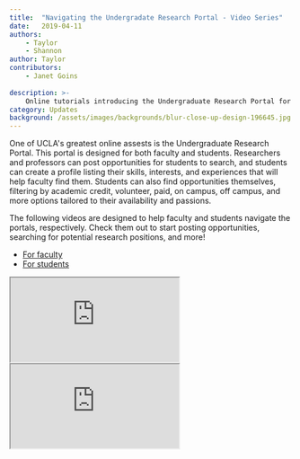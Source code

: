 ```yaml
---
title:  "Navigating the Undergradate Research Portal - Video Series"
date:   2019-04-11
authors:
    - Taylor
    - Shannon
author: Taylor
contributors:
    - Janet Goins
    
description: >-
    Online tutorials introducing the Undergraduate Research Portal for both students and faculty
category: Updates
background: /assets/images/backgrounds/blur-close-up-design-196645.jpg
---
```


One of UCLA's greatest online assests is the Undergraduate Research Portal. This portal is designed for both faculty and students. Researchers and professors can post opportunities for students to search, and students can create a profile listing their skills, interests, and experiences that will help faculty find them. Students can also find opportunities themselves, filtering by academic credit, volunteer, paid, on campus, off campus, and more options tailored to their availability and passions.

The following videos are designed to help faculty and students navigate the portals, respectively. Check them out to start posting opportunities, searching for potential research positions, and more! 

<div class="card">
  <!-- header with navigation tabs -->
  <div class="card-header">
    <ul class="nav nav-tabs card-header-tabs">
      <li class="nav-item">
        <a class="nav-link active" id="one-tab" data-toggle="tab" href="#one" role="tab" aria-controls="one" aria-selected="true">For faculty</a>
      </li>
      <li class="nav-item">
        <a class="nav-link" id="two-tab" data-toggle="tab" href="#two" role="tab" aria-controls="two" aria-selected="false">For students</a>
      </li>
    </ul>
  </div>
  <!-- card body with tab content -->
  <div class="card-body">
    <div class="tab-content" id="myTabContent">
    <div class="tab-pane fade show active" id="one" role="tabpanel" aria-labelledby="one-tab">
      <div class="embed-responsive embed-responsive-16by9">
        <iframe class="embed-responsive-item" src="https://www.youtube.com/embed/t8mgo_v9B1I" allowfullscreen></iframe>
      </div>
    </div>
  <div class="tab-pane fade" id="two" role="tabpanel" aria-labelledby="two-tab">
      <div class="embed-responsive embed-responsive-16by9">
        <iframe class="embed-responsive-item" src="https://www.youtube.com/embed/0gNNsNpt11g" allowfullscreen></iframe>
      </div>
  </div>
</div>
</div>
<!-- -->

